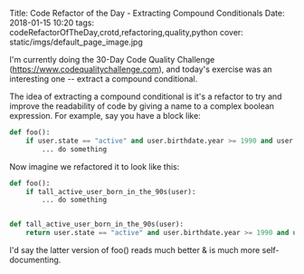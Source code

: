 Title: Code Refactor of the Day - Extracting Compound Conditionals
Date: 2018-01-15 10:20
tags: codeRefactorOfTheDay,crotd,refactoring,quality,python
cover: static/imgs/default_page_image.jpg

I'm currently doing the 30-Day Code Quality Challenge (<https://www.codequalitychallenge.com>), and today's exercise was
an interesting one -- extract a compound conditional.

The idea of extracting a compound conditional is it's a refactor to try and improve the readability of code by giving a
name to a complex boolean expression. For example, say you have a block like:

```python
def foo():
    if user.state == "active" and user.birthdate.year >= 1990 and user.birthdate.year < 2000 and user.height_in_inches > 72:
        ... do something
```

Now imagine we refactored it to look like this:

```python
def foo():
    if tall_active_user_born_in_the_90s(user):
        ... do something


def tall_active_user_born_in_the_90s(user):
    return user.state == "active" and user.birthdate.year >= 1990 and user.birthdate.year < 2000 and user.height_in_inches > 72
```

I'd say the latter version of foo() reads much better & is much more self-documenting.
